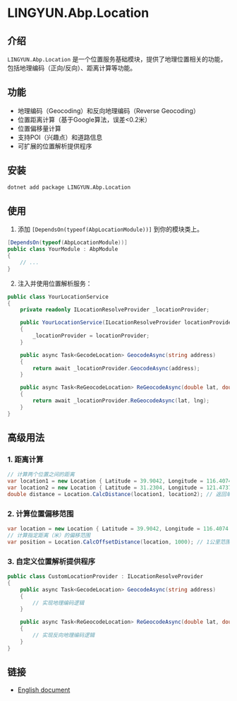 # LINGYUN.Abp.Location

## 介绍

`LINGYUN.Abp.Location` 是一个位置服务基础模块，提供了地理位置相关的功能，包括地理编码（正向/反向）、距离计算等功能。

## 功能

* 地理编码（Geocoding）和反向地理编码（Reverse Geocoding）
* 位置距离计算（基于Google算法，误差<0.2米）
* 位置偏移量计算
* 支持POI（兴趣点）和道路信息
* 可扩展的位置解析提供程序

## 安装

```bash
dotnet add package LINGYUN.Abp.Location
```

## 使用

1. 添加 `[DependsOn(typeof(AbpLocationModule))]` 到你的模块类上。

```csharp
[DependsOn(typeof(AbpLocationModule))]
public class YourModule : AbpModule
{
    // ...
}
```

2. 注入并使用位置解析服务：

```csharp
public class YourLocationService
{
    private readonly ILocationResolveProvider _locationProvider;

    public YourLocationService(ILocationResolveProvider locationProvider)
    {
        _locationProvider = locationProvider;
    }

    public async Task<GecodeLocation> GeocodeAsync(string address)
    {
        return await _locationProvider.GeocodeAsync(address);
    }

    public async Task<ReGeocodeLocation> ReGeocodeAsync(double lat, double lng)
    {
        return await _locationProvider.ReGeocodeAsync(lat, lng);
    }
}
```

## 高级用法

### 1. 距离计算

```csharp
// 计算两个位置之间的距离
var location1 = new Location { Latitude = 39.9042, Longitude = 116.4074 }; // 北京
var location2 = new Location { Latitude = 31.2304, Longitude = 121.4737 }; // 上海
double distance = Location.CalcDistance(location1, location2); // 返回单位：米
```

### 2. 计算位置偏移范围

```csharp
var location = new Location { Latitude = 39.9042, Longitude = 116.4074 };
// 计算指定距离（米）的偏移范围
var position = Location.CalcOffsetDistance(location, 1000); // 1公里范围
```

### 3. 自定义位置解析提供程序

```csharp
public class CustomLocationProvider : ILocationResolveProvider
{
    public async Task<GecodeLocation> GeocodeAsync(string address)
    {
        // 实现地理编码逻辑
    }

    public async Task<ReGeocodeLocation> ReGeocodeAsync(double lat, double lng)
    {
        // 实现反向地理编码逻辑
    }
}
```

## 链接

* [English document](./README.EN.md)
